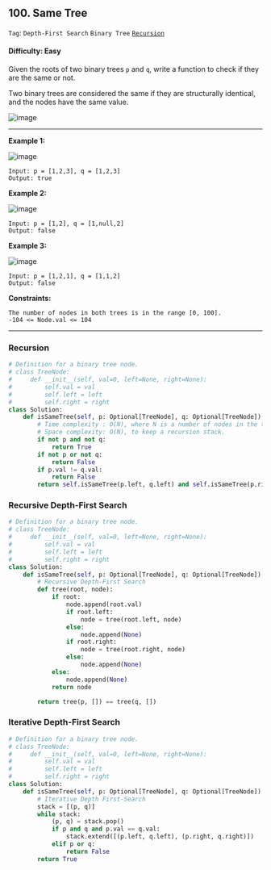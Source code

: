 ## 100. Same Tree

```Tag```: ```Depth-First Search``` ```Binary Tree``` [```Recursion```](https://github.com/quananhle/Python/tree/main/Software%20Engineering%20Practicing/Concepts/Recursion/Recursion%20II)

#### Difficulty: Easy

Given the roots of two binary trees ```p``` and ```q```, write a function to check if they are the same or not.

Two binary trees are considered the same if they are structurally identical, and the nodes have the same value.

![image](https://user-images.githubusercontent.com/35042430/211455297-7a961d14-4c63-443e-a3b8-d7387aa960de.png)

---

__Example 1:__

![image](https://assets.leetcode.com/uploads/2020/12/20/ex1.jpg)
```
Input: p = [1,2,3], q = [1,2,3]
Output: true
```

__Example 2:__

![image](https://assets.leetcode.com/uploads/2020/12/20/ex2.jpg)
```
Input: p = [1,2], q = [1,null,2]
Output: false
```

__Example 3:__

![image](https://assets.leetcode.com/uploads/2020/12/20/ex3.jpg)
```
Input: p = [1,2,1], q = [1,1,2]
Output: false
```

__Constraints:__
```
The number of nodes in both trees is in the range [0, 100].
-104 <= Node.val <= 104
```

---

### Recursion

```Python
# Definition for a binary tree node.
# class TreeNode:
#     def __init__(self, val=0, left=None, right=None):
#         self.val = val
#         self.left = left
#         self.right = right
class Solution:
    def isSameTree(self, p: Optional[TreeNode], q: Optional[TreeNode]) -> bool:
        # Time complexity : O(N), where N is a number of nodes in the tree
        # Space complexity: O(N), to keep a recursion stack.
        if not p and not q:
            return True
        if not p or not q:
            return False
        if p.val != q.val:
            return False            
        return self.isSameTree(p.left, q.left) and self.isSameTree(p.right, q.right)
```

### Recursive Depth-First Search

```Python
# Definition for a binary tree node.
# class TreeNode:
#     def __init__(self, val=0, left=None, right=None):
#         self.val = val
#         self.left = left
#         self.right = right
class Solution:
    def isSameTree(self, p: Optional[TreeNode], q: Optional[TreeNode]) -> bool:
        # Recursive Depth-First Search
        def tree(root, node):
            if root:
                node.append(root.val)
                if root.left:
                    node = tree(root.left, node)
                else:
                    node.append(None)
                if root.right:
                    node = tree(root.right, node)
                else:
                    node.append(None)
            else:
                node.append(None)
            return node

        return tree(p, []) == tree(q, [])
```

### Iterative Depth-First Search

```Python
# Definition for a binary tree node.
# class TreeNode:
#     def __init__(self, val=0, left=None, right=None):
#         self.val = val
#         self.left = left
#         self.right = right
class Solution:
    def isSameTree(self, p: Optional[TreeNode], q: Optional[TreeNode]) -> bool:
        # Iterative Depth First-Search
        stack = [(p, q)]
        while stack:
            (p, q) = stack.pop()
            if p and q and p.val == q.val:
                stack.extend([(p.left, q.left), (p.right, q.right)])
            elif p or q:
                return False
        return True
```
